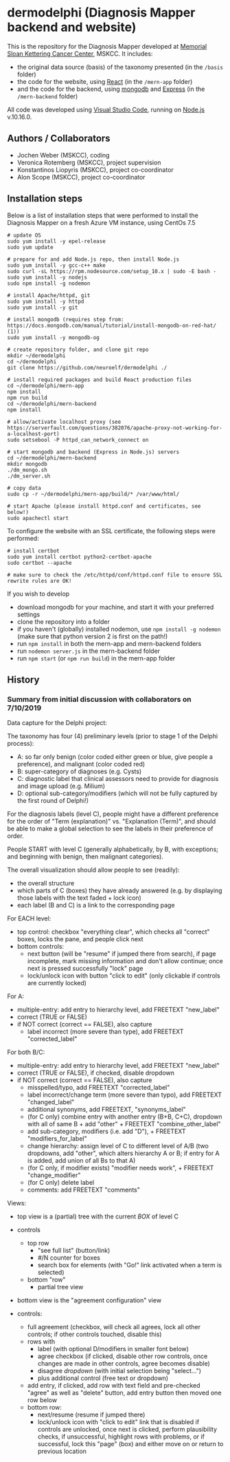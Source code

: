 # dermodelphi (Diagnosis Mapper backend and website)
This is the repository for the Diagnosis Mapper developed at
[Memorial Sloan Kettering Cancer Center](https://www.mskcc.org/), MSKCC.
It includes:
- the original data source (basis) of the taxonomy presented (in the ```/basis``` folder)
- the code for the website, using [React](https://reactjs.org/) (in the ```/mern-app``` folder)
- and the code for the backend, using [mongodb](https://www.mongodb.com/) and [Express](https://expressjs.com/) (in the ```/mern-backend``` folder)

All code was developed using [Visual Studio Code](https://code.visualstudio.com/),
running on [Node.js](https://nodejs.org/) v.10.16.0.

## Authors / Collaborators
- Jochen Weber (MSKCC), coding
- Veronica Rotemberg (MSKCC), project supervision
- Konstantinos Liopyris (MSKCC), project co-coordinator
- Alon Scope (MSKCC), project co-coordinator

## Installation steps
Below is a list of installation steps that were performed to install
the Diagnosis Mapper on a fresh Azure VM instance, using CentOs 7.5

~~~~
# update OS
sudo yum install -y epel-release
sudo yum update

# prepare for and add Node.js repo, then install Node.js
sudo yum install -y gcc-c++ make
sudo curl -sL https://rpm.nodesource.com/setup_10.x | sudo -E bash -
sudo yum install -y nodejs
sudo npm install -g nodemon

# install Apache/httpd, git
sudo yum install -y httpd
sudo yum install -y git

# install mongodb (requires step from: https://docs.mongodb.com/manual/tutorial/install-mongodb-on-red-hat/ (1))
sudo yum install -y mongodb-og

# create repository folder, and clone git repo
mkdir ~/dermodelphi
cd ~/dermodelphi
git clone https://github.com/neuroelf/dermodelphi ./

# install required packages and build React production files
cd ~/dermodelphi/mern-app
npm install
npm run build
cd ~/dermodelphi/mern-backend
npm install

# allow/activate localhost proxy (see https://serverfault.com/questions/382076/apache-proxy-not-working-for-a-localhost-port)
sudo setsebool -P httpd_can_network_connect on

# start mongodb and backend (Express in Node.js) servers
cd ~/dermodelphi/mern-backend
mkdir mongodb
./dm_mongo.sh
./dm_server.sh

# copy data
sudo cp -r ~/dermodelphi/mern-app/build/* /var/www/html/

# start Apache (please install httpd.conf and certificates, see below!)
sudo apachectl start
~~~~

To configure the website with an SSL certificate, the following steps were performed:

~~~~
# install certbot
sudo yum install certbot python2-certbot-apache
sudo certbot --apache

# make sure to check the /etc/httpd/conf/httpd.conf file to ensure SSL rewrite rules are OK!
~~~~

If you wish to develop
- download mongodb for your machine, and start it with your preferred settings
- clone the repository into a folder
- if you haven't (globally) installed nodemon, use ```npm install -g nodemon``` (make sure that python version 2 is first on the path!)
- run ```npm install``` in both the mern-app and mern-backend folders
- run ```nodemon server.js``` in the mern-backend folder
- run ```npm start``` (or ```npm run build```) in the mern-app folder

## History
### Summary from initial discussion with collaborators on 7/10/2019
Data capture for the Delphi project:

The taxonomy has four (4) preliminary levels (prior to stage 1 of the Delphi process):

- A: so far only benign (color coded either green or blue, give people a preference), and malignant (color coded red)
- B: super-category of diagnoses (e.g. Cysts)
- C: diagnostic label that clinical assessors need to provide for diagnosis and image upload (e.g. Milium)
- D: optional sub-category/modifiers (which will not be fully captured by the first round of Delphi!)

For the diagnosis labels (level C), people might have a different preference
for the order of "Term (explanation)" vs. "Explanation (Term)", and should be
able to make a global selection to see the labels in their preference of order.

People START with level C (generally alphabetically, by B, with exceptions;
and beginning with benign, then malignant categories).

The overall visualization should allow people to see (readily):

- the overall structure
- which parts of C (boxes) they have already answered (e.g. by displaying those labels with the text faded + lock icon)
- each label (B and C) is a link to the corresponding page

For EACH level:

- top control: checkbox "everything clear", which checks all "correct" boxes, locks the pane, and people click next
- bottom controls:
  - next button (will be "resume" if jumped there from search), if page incomplete, mark missing information and don't allow continue; once next is pressed successfully "lock" page
  - lock/unlock icon with button "click to edit" (only clickable if controls are currently locked)

For A:

- multiple-entry: add entry to hierarchy level, add FREETEXT "new_label"
- correct (TRUE or FALSE)
- if NOT correct (correct == FALSE), also capture
  - label incorrect (more severe than type), add FREETEXT "corrected_label"

For both B/C:

- multiple-entry: add entry to hierarchy level, add FREETEXT "new_label"
- correct (TRUE or FALSE), if checked, disable dropdown
- if NOT correct (correct == FALSE), also capture
  - misspelled/typo, add FREETEXT "corrected_label"
  - label incorrect/change term (more severe than typo), add FREETEXT "changed_label"
  - additional synonyms, add FREETEXT, "synonyms_label"
  - (for C only) combine entry with another entry (B+B, C+C), dropdown with all of same B + add "other" + FREETEXT "combine_other_label"
  - add sub-category, modifiers (i.e. add "D"), + FREETEXT "modifiers_for_label"
  - change hierarchy: assign level of C to different level of A/B (two dropdowns, add "other", which alters hierarchy A or B; if entry for A is added, add union of all Bs to that A)
  - (for C only, if modifier exists) "modifier needs work", + FREETEXT "change_modifier"
  - (for C only) delete label
  - comments: add FREETEXT "comments"

Views:

- top view is a (partial) tree with the current *BOX* of level C
- controls
  - top row
    - "see full list" (button/link)
    - #/N counter for boxes
    - search box for elements (with "Go!" link activated when a term is selected)
  - bottom "row"
    - partial tree view

- bottom view is the "agreement configuration" view
- controls:
  - full agreement (checkbox, will check all agrees, lock all other controls; if other controls touched, disable this)
  - rows with
    - label (with optional D/modifiers in smaller font below)
    - agree checkbox (if clicked, disable other row controls, once changes are made in other controls, agree becomes disable)
    - disagree *dropdown* (with initial selection being "select...")
    - plus additional control (free text or dropdown)
  - add entry, if clicked, add row with text field and pre-checked "agree" as well as "delete" button, add entry button then moved one row below
  - bottom row:
    - next/resume (resume if jumped there)
    - lock/unlock icon with "click to edit" link that is disabled if controls are unlocked, once next is clicked, perform plausibility checks, if unsuccessful, highlight rows with problems, or if successful, lock this "page" (box) and either move on or return to previous location
